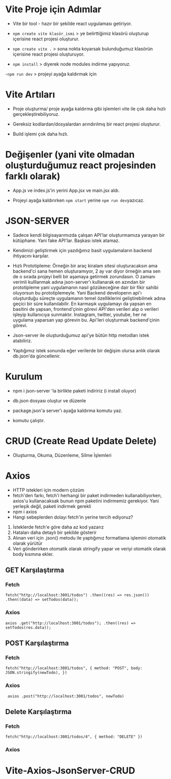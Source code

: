 # Vite Proje için Adımlar

- Vite bir tool - hazır bir şekilde react uygulaması getiriyor.

- `npm create vite klasör_ismi` > ye belirttiğimiz klasörü oluşturup içerisine react projesi oluşturur.

- `npm create vite .` > sona nokta koyarsak bulunduğumuz klasörün içerisine react projesi oluşturuyor.

- `npm install` > diyerek node modules indirme yapıyoruz.

-`npm run dev` > projeyi ayağa kaldırmak için

# Vite Artıları

- Proje oluşturma/ proje ayağa kaldırma gibi işlemleri vite ile çok daha hızlı gerçekleştirebiliyoruz.

- Gereksiz kodlardan/dosyalardan arındırılmış bir react projesi oluşturur.

- Build işlemi çok daha hızlı.

# Değişenler (yani vite olmadan oluşturduğumuz react projesinden farklı olarak)

- App.js ve index.js'in yerini App.jsx ve main.jsx aldı.

- Projeyi ayağa kaldırırken `npm start` yerine `npm run dev`yazıcaz.

# JSON-SERVER

- Sadece kendi bilgisayarımızda çalışan API'lar oluşturmamıza yarayan bir kütüphane. Yani fake API'lar. Başkası istek atamaz.

- Kendimizi geliştirmek için yazdığımız basit uygulamaların backend ihtiyacını karşılar.

- Hızlı Prototipleme: Örneğin bir araç kiralam sitesi oluşturacaksın ama backend'ci sana hemen oluşturamıyor, 2 ay var diyor örneğin ama sen de o sırada projeyi belli bir aşamaya getirmek zorundasın. O zamanı verimli kulllanmak adına json-server'ı kullanarak en azından bir prototipleme yani uygulamanın nasıl gözükeceğine dair bir fikir sahibi oluyorsun bu prototiplemeyle. Yani Backend developerın api'ı oluşturduğu süreçte uygulamanın temel özelliklerini geliştirebilmek adına geçici bir süre kullanılabilir.
  En karmaşık uygulamayı da yapsan en basitini de yapsan, frontend'çinin görevi API'den verileri alıp o verileri işleyip kullanıcıya sunmaktır. Instagram, twitter, youtube, her ne uygulama yaparsan yap görevin bu. Api'leri oluşturmak backend'çinin görevi.

- Json-server ile oluşturduğumuz api'ye bütün http metodları istek atabiliriz.

- Yaptığımız istek sonunda eğer verilerde bir değişim olursa anlık olarak db.json'da güncellenir.

# Kurulum

- npm i json-server 'la birlikte paketi indiririz (i install oluyor)

- db.json dosyası oluştur ve düzenle

- package.json'a server'ı ayağa kaldırma komutu yaz.

- komutu çalıştır.

# CRUD (Create Read Update Delete)

- Oluşturma, Okuma, Düzenleme, Silme İşlemleri

# Axios

- HTTP istekleri için modern çözüm
- fetch'den farkı, fetch'i herhangi bir paket indirmeden kullanabiliyorken, axios'u kullanacaksak bunun npm paketini indirmemiz gerekiyor. Yani yerleşik değil, paketi indirmek gerekli
- npm i axios
- Hangi sebeplerden dolayı fetch'in yerine tercih ediyoruz?

1. İsteklerde fetch'e göre daha az kod yazarız
2. Hataları daha detaylı bir şekilde gösterir
3. Alınan veri için .json() metodu ile yaptığımız formatlama işlemini otomatik olarak yürütür
4. Veri gönderirken otomatik olarak stringify yapar ve veriyi otomatik olarak body kısmına ekler.

## GET Karşılaştırma

### Fetch

`fetch("http://localhost:3001/todos")
      .then((res) => res.json())
      .then((data) => setTodos(data));`

### Axios

`axios
    .get("http://localhost:3001/todos");
    .then((res) => setTodos(res.data));`

## POST Karşılaştırma

### Fetch

`fetch("http://localhost:3001/todos", {
      method: "POST",
      body: JSON.stringify(newTodo),
    })`

### Axios

` axios
      .post("http://localhost:3001/todos", newTodo)`

## Delete Karşılaştırma

### Fetch

`fetch("http://localhost:3001/todos/4", {
      method: "DELETE"
})`

### Axios
# Vite-Axios-JsonServer-CRUD
